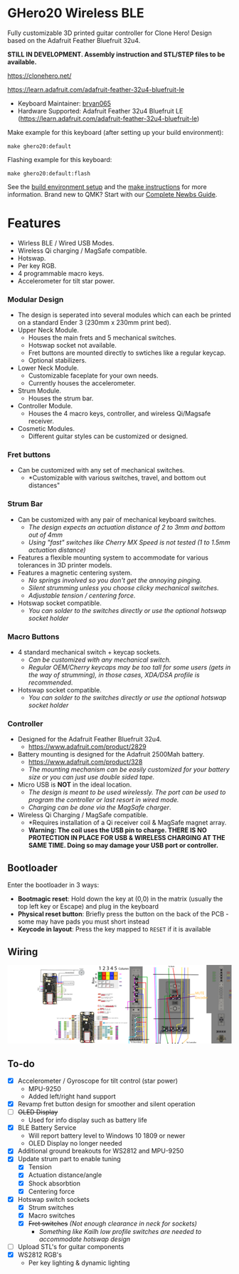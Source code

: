 # GHero20 Wireless BLE

Fully customizable 3D printed guitar controller for Clone Hero! Design based on the Adafruit Feather Bluefruit 32u4.

**STILL IN DEVELOPMENT. Assembly instruction and STL/STEP files to be available.**

https://clonehero.net/

https://learn.adafruit.com/adafruit-feather-32u4-bluefruit-le

* Keyboard Maintainer: [bryan065](https://github.com/yourusername)
* Hardware Supported: Adafruit Feather 32u4 Bluefruit LE (https://learn.adafruit.com/adafruit-feather-32u4-bluefruit-le)

Make example for this keyboard (after setting up your build environment):

    make ghero20:default

Flashing example for this keyboard:

    make ghero20:default:flash

See the [build environment setup](https://docs.qmk.fm/#/getting_started_build_tools) and the [make instructions](https://docs.qmk.fm/#/getting_started_make_guide) for more information. Brand new to QMK? Start with our [Complete Newbs Guide](https://docs.qmk.fm/#/newbs).

# Features
- Wirless BLE / Wired USB Modes.
- Wireless Qi charging / MagSafe compatible.
- Hotswap.
- Per key RGB.
- 4 programmable macro keys.
- Accelerometer for tilt star power.

### Modular Design

- The design is seperated into several modules which can each be printed on a standard Ender 3 (230mm x 230mm print bed).
- Upper Neck Module.
    - Houses the main frets and 5 mechanical switches.
    - Hotswap socket not available.
    - Fret buttons are mounted directly to swtiches like a regular keycap.
    - Optional stabilizers.
- Lower Neck Module.
    - Customizable faceplate for your own needs.
    - Currently houses the accelerometer.
- Strum Module.
    - Houses the strum bar.
- Controller Module.
    - Houses the 4 macro keys, controller, and wireless Qi/Magsafe receiver.
- Cosmetic Modules.
    - Different guitar styles can be customized or designed.
    
### Fret buttons

- Can be customized with any set of mechanical switches.
    - *Customizable with various switches, travel, and bottom out distances"

### Strum Bar

- Can be customized with any pair of mechanical keyboard switches.
    - *The design expects an actuation distance of 2 to 3mm and bottom out of 4mm*
    - *Using "fast" switches like Cherry MX Speed is not tested (1 to 1.5mm actuation distance)*
- Features a flexible mounting system to accommodate for various tolerances in 3D printer models.
- Features a magnetic centering system.
    - *No springs involved so you don't get the annoying pinging.*
    - *Silent strumming unless you choose clicky mechanical switches.*
    - *Adjustable tension / centering force.*
- Hotswap socket compatible.
    - *You can solder to the switches directly or use the optional hotswap socket holder*

### Macro Buttons

- 4 standard mechanical switch + keycap sockets.
    - *Can be customized with any mechanical switch.*
    - *Regular OEM/Cherry keycaps may be too tall for some users (gets in the way of strumming), in those cases, XDA/DSA profile is recommended.*
- Hotswap socket compatible.
    - *You can solder to the switches directly or use the optional hotswap socket holder*

### Controller

- Designed for the Adafruit Feather Bluefruit 32u4.
    - https://www.adafruit.com/product/2829
- Battery mounting is designed for the Adafruit 2500Mah battery.
    - https://www.adafruit.com/product/328
    - *The mounting mechanism can be easily customized for your battery size or you can just use double sided tape.*
- Micro USB is **NOT** in the ideal location.
    - *The design is meant to be used wirelessly. The port can be used to program the controller or last resort in wired mode.*
    - *Charging can be done via the MagSafe charger*.
- Wireless Qi Charging / MagSafe compatible.
    - *Requires installation of a Qi receiver coil & MagSafe magnet array.
    - **Warning: The coil uses the USB pin to charge. THERE IS NO PROTECTION IN PLACE FOR USB & WIRELESS CHARGING AT THE SAME TIME. Doing so may damage your USB port or controller.**

## Bootloader

Enter the bootloader in 3 ways:

* **Bootmagic reset**: Hold down the key at (0,0) in the matrix (usually the top left key or Escape) and plug in the keyboard
* **Physical reset button**: Briefly press the button on the back of the PCB - some may have pads you must short instead
* **Keycode in layout**: Press the key mapped to `RESET` if it is available

## Wiring

![Alt text](/keyboards/handwired/GHero20/Layout-Wiring.png?raw=true "")

## To-do

- [x] Accelerometer / Gyroscope for tilt control (star power)
    - MPU-9250
    - Added left/right hand support
- [x] Revamp fret button design for smoother and silent operation
- [ ] ~~OLED Display~~
    - Used for info display such as battery life
- [x] BLE Battery Service
    - Will report battery level to Windows 10 1809 or newer
    - OLED Display no longer needed
- [x] Additional ground breakouts for WS2812 and MPU-9250
- [x] Update strum part to enable tuning
    - [x]  Tension
    - [x]  Actuation distance/angle
    - [x]  Shock absorbtion
    - [x]  Centering force
- [x] Hotswap switch sockets
    - [x] Strum switches
    - [x] Macro switches
    - [x] ~~Fret switches~~ *(Not enough clearance in neck for sockets)*
        - *Something like Kailh low profile switches are needed to accommodate hotswap design*
- [ ] Upload STL's for guitar components
- [x] WS2812 RGB's
    - Per key lighting & dynamic lighting
